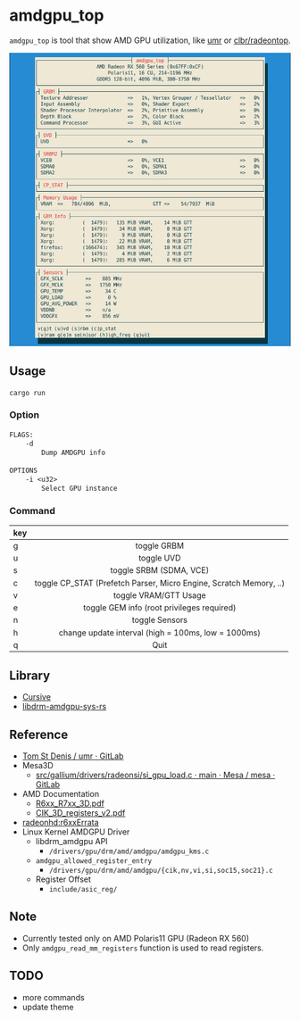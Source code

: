 # amdgpu\_top
`amdgpu_top` is tool that show AMD GPU utilization, like [umr](https://gitlab.freedesktop.org/tomstdenis/umr/) or [clbr/radeontop](https://github.com/clbr/radeontop).  

![amdgpu_top screenshot](/docs/ss0.png)

## Usage
```
cargo run
```

### Option
```
FLAGS:
    -d
        Dump AMDGPU info

OPTIONS
    -i <u32>
        Select GPU instance
```

### Command
| key |                                     |
| :-- | :---------------------------------: |
| g   | toggle GRBM                         |
| u   | toggle UVD                          |
| s   | toggle SRBM (SDMA, VCE)             |
| c   | toggle CP_STAT (Prefetch Parser, Micro Engine, Scratch Memory, ..) |
| v   | toggle VRAM/GTT Usage               |
| e   | toggle GEM info (root privileges required) |
| n   | toggle Sensors                      |
| h   | change update interval (high = 100ms, low = 1000ms) |
| q   | Quit                                |

## Library
 * [Cursive](https://github.com/gyscos/cursive)
 * [libdrm-amdgpu-sys-rs](https://github.com/Umio-Yasuno/libdrm-amdgpu-sys-rs)

## Reference
 * [Tom St Denis / umr · GitLab](https://gitlab.freedesktop.org/tomstdenis/umr/)
 * Mesa3D
    * [src/gallium/drivers/radeonsi/si_gpu_load.c · main · Mesa / mesa · GitLab](https://gitlab.freedesktop.org/mesa/mesa/-/blob/main/src/gallium/drivers/radeonsi/si_gpu_load.c)
 * AMD Documentation
    * [R6xx_R7xx_3D.pdf](https://developer.amd.com/wordpress/media/2013/10/R6xx_R7xx_3D.pdf)
    * [CIK_3D_registers_v2.pdf](http://developer.amd.com/wordpress/media/2013/10/CIK_3D_registers_v2.pdf)
 * [radeonhd:r6xxErrata](https://www.x.org/wiki/radeonhd:r6xxErrata/)
 * Linux Kernel AMDGPU Driver
    * libdrm_amdgpu API
        * `/drivers/gpu/drm/amd/amdgpu/amdgpu_kms.c`
    * `amdgpu_allowed_register_entry`
        * `/drivers/gpu/drm/amd/amdgpu/{cik,nv,vi,si,soc15,soc21}.c`
    * Register Offset
        * `include/asic_reg/`

## Note
 * Currently tested only on AMD Polaris11 GPU (Radeon RX 560)
 * Only `amdgpu_read_mm_registers` function is used to read registers.

## TODO
 * more commands
 * update theme
